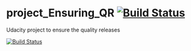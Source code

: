 # project_Ensuring_QR [![Build Status](https://dev.azure.com/devops21a/proj-ensuring-QR/_apis/build/status/build-pipeline-CI?branchName=main)](https://dev.azure.com/devops21a/proj-ensuring-QR/_build/latest?definitionId=6&branchName=main)
Udacity project to ensure the quality releases 

[![Build Status](https://dev.azure.com/devops21a/proj-ensuring-QR/_apis/build/status/build-pipeline-CI?branchName=main)](https://dev.azure.com/devops21a/proj-ensuring-QR/_build/latest?definitionId=6&branchName=main)
